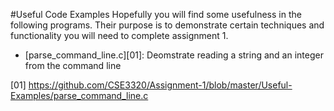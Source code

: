 #Useful Code Examples
Hopefully you will find some usefulness in the following programs.  Their purpose is to demonstrate certain techniques and functionality you will need to complete assignment 1.

- [parse_command_line.c][01]: Deomstrate reading a string and an integer from the command line

[01] https://github.com/CSE3320/Assignment-1/blob/master/Useful-Examples/parse_command_line.c
